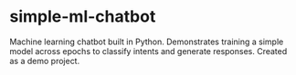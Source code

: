 # simple-ml-chatbot
Machine learning chatbot built in Python. Demonstrates training a simple model across epochs to classify intents and generate responses. Created as a demo project.
